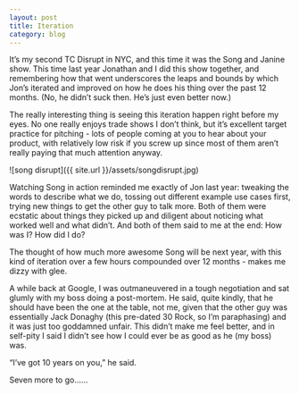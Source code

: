 ```yaml
---
layout: post
title: Iteration
category: blog
---
```


It’s my second TC Disrupt in NYC, and this time it was the Song and Janine show.  This time last year Jonathan and I did this show together, and remembering how that went underscores the leaps and bounds by which Jon’s iterated and improved on how he does his thing over the past 12 months.  (No, he didn’t suck then.  He’s just even better now.)

The really interesting thing is seeing this iteration happen right before my eyes.  No one really enjoys trade shows I don’t think, but it’s excellent target practice for pitching - lots of people coming at you to hear about your product, with relatively low risk if you screw up since most of them aren’t really paying that much attention anyway.  

![song disrupt]({{ site.url }}/assets/songdisrupt.jpg)

Watching Song in action reminded me exactly of Jon last year: tweaking the words to describe what we do, tossing out different example use cases first, trying new things to get the other guy to talk more.  Both of them were ecstatic about things they picked up and diligent about noticing what worked well and what didn’t.  And both of them said to me at the end: How was I? How did I do? 

The thought of how much more awesome Song will be next year, with this kind of iteration over a few hours compounded over 12 months - makes me dizzy with glee.

A while back at Google, I was outmaneuvered in a tough negotiation and sat glumly with my boss doing a post-mortem.  He said, quite kindly, that he should have been the one at the table, not me, given that the other guy was essentially Jack Donaghy (this pre-dated 30 Rock, so I’m paraphasing) and it was just too goddamned unfair. This didn’t make me feel better, and in self-pity I said I didn’t see how I could ever be as good as he (my boss) was.  

“I’ve got 10 years on you,” he said.   

Seven more to go……
